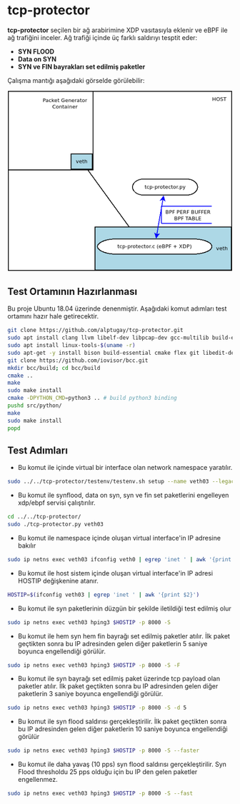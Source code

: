 # tcp-protector

**tcp-protector** seçilen bir ağ arabirimine XDP vasıtasıyla eklenir ve eBPF ile ağ trafiğini inceler. Ağ trafiği içinde üç farklı saldırıyı tesptit eder:
- **SYN FLOOD**
- **Data on SYN** 
- **SYN ve FIN bayrakları set edilmiş paketler**

Çalışma mantığı aşağıdaki görselde görülebilir:


![IMG](tcp-protector.png)


## Test Ortamının Hazırlanması
Bu proje Ubuntu 18.04 üzerinde denenmiştir. Aşağıdaki komut adımları test ortamını hazır hale getirecektir.

```bash
git clone https://github.com/alptugay/tcp-protector.git
sudo apt install clang llvm libelf-dev libpcap-dev gcc-multilib build-essential
sudo apt install linux-tools-$(uname -r)
sudo apt-get -y install bison build-essential cmake flex git libedit-dev libllvm6.0 llvm-6.0-dev libclang-6.0-dev python zlib1g-dev libelf-dev libfl-dev hping3
git clone https://github.com/iovisor/bcc.git
mkdir bcc/build; cd bcc/build
cmake ..
make
sudo make install
cmake -DPYTHON_CMD=python3 .. # build python3 binding
pushd src/python/
make
sudo make install
popd
```

## Test Adımları



- Bu komut ile içinde virtual bir interface olan network namespace yaratılır.
```bash
sudo ../../tcp-protector/testenv/testenv.sh setup --name veth03 --legacy-ip
```
- Bu komut ile synflood, data on syn, syn ve fin set paketlerini engelleyen xdp/ebpf servisi çalıştırılır.
```bash
cd ../../tcp-protector/
sudo ./tcp-protector.py veth03
```
- Bu komut ile namespace içinde oluşan virtual interface'in IP adresine bakılır
```bash
sudo ip netns exec veth03 ifconfig veth0 | egrep 'inet ' | awk '{print $2}'
```
- Bu komut ile host sistem içinde oluşan virtual interface'in IP adresi HOSTIP değişkenine atanır.
```bash
HOSTIP=$(ifconfig veth03 | egrep 'inet ' | awk '{print $2}')
```
- Bu komut ile syn paketlerinin düzgün bir şekilde iletildiği test edilmiş olur
```bash
sudo ip netns exec veth03 hping3 $HOSTIP -p 8000 -S
```
- Bu komut ile hem syn hem fin bayrağı set edilmiş paketler atılır. İlk paket geçtikten sonra bu IP adresinden gelen diğer paketlerin 5 saniye boyunca engellendiği görülür.
```bash
sudo ip netns exec veth03 hping3 $HOSTIP -p 8000 -S -F
```
- Bu komut ile syn bayrağı set edilmiş paket üzerinde tcp payload olan paketler atılır. İlk paket geçtikten sonra bu IP adresinden gelen diğer paketlerin 3 saniye boyunca engellendiği görülür.
```bash
sudo ip netns exec veth03 hping3 $HOSTIP -p 8000 -S -d 5
```
- Bu komut ile syn flood saldırısı gerçekleştirilir. İlk paket geçtikten sonra bu IP adresinden gelen diğer paketlerin 10 saniye boyunca engellendiği görülür
```bash
sudo ip netns exec veth03 hping3 $HOSTIP -p 8000 -S --faster
```
- Bu komut ile daha yavaş (10 pps) syn flood saldırısı gerçekleştirilir. Syn Flood thresholdu 25 pps olduğu için bu IP den gelen paketler engellenmez.
```bash
sudo ip netns exec veth03 hping3 $HOSTIP -p 8000 -S --fast
```


